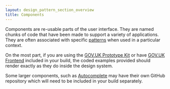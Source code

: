 ```yaml
---
layout: design_pattern_section_overview
title: Components
---
```


Components are re-usable parts of the user interface. They are named chunks of code that have been made to support a variety of applications. They are often associated with specific <a href="/design-patterns/patterns/patterns/">patterns</a> when used in a particular context.

On the most part, if you are using the <a href="/design-patterns/patterns/using-govuk-prototype-kit.html">GOV.UK Prototype Kit</a> or have <a href="/design-patterns/patterns/using-govuk-frontend.html">GOV.UK Frontend</a> included in your build, the coded examples provided should render exactly as they do inside the design system.

Some larger components, such as <a href="/design-patterns/patterns/components/autocomplete/">Autocomplete</a> may have their own GitHub repository which will need to be included in your build separately.
